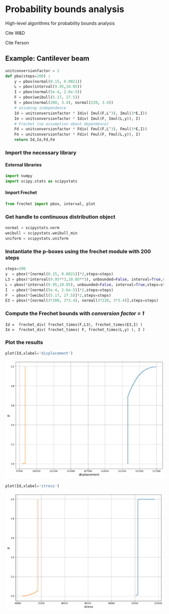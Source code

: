 # Probability bounds analysis

High-level algorithms for probability bounds analysis

Cite W&D 

Cite Ferson


## Example: Cantilever beam

```python
unitconversionfactor = 1
def pba(steps=200) :
    y = pbox(normal(0.15, 0.0021))
    L = pbox(interval(9.95,10.05))
    I = pbox(normal(5e-4, 2.6e-5))
    F = pbox(weibull(5.17, 27.5)) 
    E = pbox(normal(200, 3.4), normal(220, 3.4))
    # assuming independence
    Id = unitconversionfactor * Idiv( Imul(F,L^3), Imul(3*E,I))
    Iσ = unitconversionfactor * Idiv( Imul(F, Imul(L,y)), I)
    # Frechet (no assumption about dependence)
    Fd = unitconversionfactor * Fdiv( Fmul(F,L^3), Fmul(3*E,I))
    Fσ = unitconversionfactor * Fdiv( Fmul(F, Fmul(L,y)), I)
    return Id,Iσ,Fd,Fσ
```


### Import the necessary library
#### External libraries

```python
import numpy
import scipy.stats as scipystats
```

#### Import Frechet
```python
from frechet import pbox, interval, plot
```

### Get handle to continuous distribution object
```python 
normal = scipystats.norm
weibull = scipystats.weibull_min
uniform = scipystats.uniform
```

### Instantiate the p-boxes using the frechet module with 200 steps

```python
steps=200
y  = pbox(*[normal(0.15, 0.0021)]*2,steps=steps)
L3 = pbox(*interval(9.95**3,10.05**3), unbounded=False, interval=True,steps=steps)
L = pbox(*interval(9.95,10.05), unbounded=False, interval=True,steps=steps)
I  = pbox(*[normal(5e-4, 2.6e-5)]*2,steps=steps)
F  = pbox(*[weibull(5.17, 27.5)]*2,steps=steps) 
E3 = pbox(*[normal(3*200, 3*3.4), normal(3*220, 3*3.4)],steps=steps)
```

### Compute the Frechet bounds with *conversion factor = 1*

```pyhton
Id =  frechet_div( frechet_times(F,L3), frechet_times(E3,I) )
Iσ =  frechet_div( frechet_times( F, frechet_times(L,y) ), I )
```

### Plot the results
```python
plot(Id,xlabel='displacement')
```
![png](img/output_4_0.png)

```python
plot(Id,xlabel='stress')
```

![png](img/output_5_0.png)

